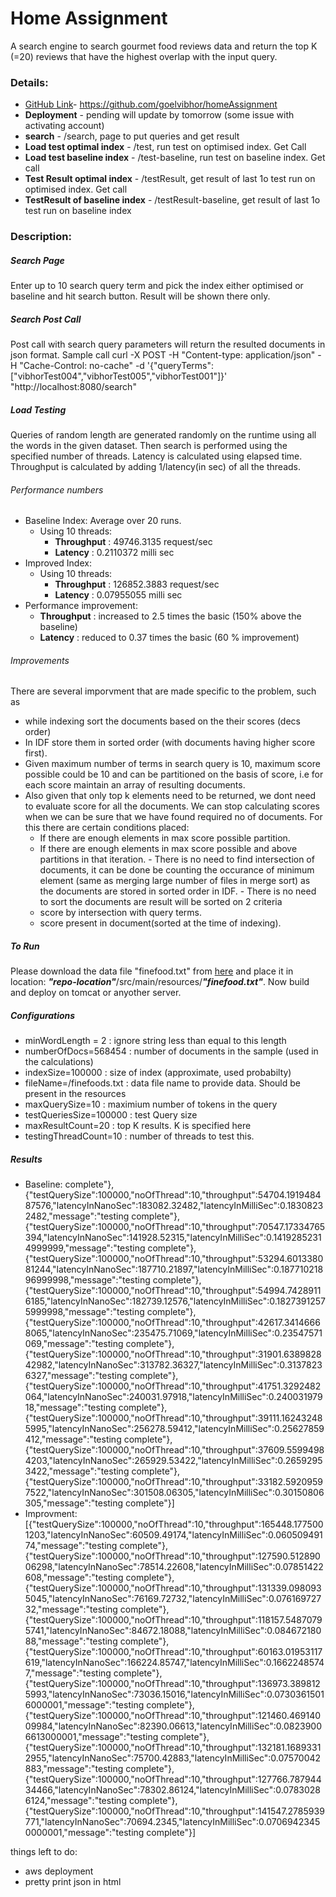 # Home Assignment
 A search engine to search gourmet food reviews data and return the top K (=20) reviews that have the highest overlap with the input query.

### Details:
  - [GitHub Link](https://github.com/goelvibhor/homeAssignment)- https://github.com/goelvibhor/homeAssignment
  - **Deployment** - pending will update by tomorrow (some issue with activating account)
  - **search** - <baseUrl>/search,  page to put queries and get result
  - **Load test optimal index** - <baseUrl>/test, run test on optimised index. Get Call
  - **Load test baseline index** - <baseUrl>/test-baseline, run test on baseline index. Get call
  - **Test Result optimal index** - <baseUrl>/testResult, get result of last 1o test run on optimised index. Get call
  - **TestResult of baseline index** -  <baseUrl>/testResult-baseline, get result of last 1o test run on baseline index
  
### Description:

##### Search Page
Enter up to 10 search query term and pick the index either optimised or baseline and hit search button. Result will be shown there only.

##### Search Post Call
Post call with search query parameters will return the resulted documents in json format. Sample call
curl -X POST -H "Content-type: application/json" -H "Cache-Control: no-cache" -d '{"queryTerms":["vibhorTest004","vibhorTest005","vibhorTest001"]}' "http://localhost:8080/search"

##### Load Testing 
   Queries of random length are generated randomly on the runtime using all the words in the given dataset. Then search is performed using the specified number of threads. Latency is calculated using elapsed time. Throughput is calculated by adding 1/latency(in sec) of all the threads.

###### Performance numbers
 - Baseline Index: Average over 20 runs. 
    - Using 10 threads: 
        - **Throughput** : 49746.3135 request/sec
        - **Latency** : 0.2110372 milli sec
 - Improved Index: 
    - Using 10 threads: 
        - **Throughput** : 126852.3883 request/sec
        - **Latency** : 0.07955055 milli sec
 - Performance improvement:
     - **Throughput** : increased to 2.5 times the basic (150% above the baseline)
     - **Latency** : reduced to 0.37 times the basic (60 % improvement)


###### Improvements
There are several imporvment that are made specific to the problem, such as
   - while indexing sort the documents based on the their scores (decs order)
   - In IDF store them in sorted order (with documents having higher score first).
   - Given maximum number of terms in search query is 10, maximum score possible could be 10 and can be partitioned on the basis of score, i.e for each score maintain an array of resulting documents.
   - Also given that only top k elements need to be returned, we dont need to evaluate score for all the documents. We can stop calculating scores when we can be sure that we have found required no of documents. For this there are certain conditions placed:
        - If there are enough elements in max score possible partition.
        - If there are enough elements in max score possible and above partitions in that iteration.
    - There is no need to find intersection of documents, it can be done be counting the occurance of minimum element (same as merging large number of files in merge sort) as the documents are stored in sorted order in IDF.
    - There is no need to sort the documents are result will be sorted on 2 criteria
        - score by intersection with query terms.
        - score present in document(sorted at the time of indexing).


##### To Run
Please download the data file "finefood.txt" from [here](https://drive.google.com/file/d/0B8_VSW2-5XmpSTNlZXV4cVdLRUE/view) and place it in location: ***"repo-location"***/src/main/resources/***"finefood.txt"***. Now build and deploy on tomcat or anyother server.
##### Configurations
 - minWordLength = 2 : ignore string less than equal to this length
 - numberOfDocs=568454 : number of documents in the sample (used in the calculations)
 - indexSize=100000 : size of index (approximate, used probabilty)
 - fileName=/finefoods.txt : data file name to provide data. Should be present in the resources 
 - maxQuerySize=10 : maximium number of tokens in the query
 - testQueriesSize=100000 : test Query size
 - maxResultCount=20 : top K results. K is specified here
 - testingThreadCount=10 : number of threads to test this.

##### Results
 - Baseline: complete"},{"testQuerySize":100000,"noOfThread":10,"throughput":54704.191948487576,"latencyInNanoSec":183082.32482,"latencyInMilliSec":0.18308232482,"message":"testing complete"},{"testQuerySize":100000,"noOfThread":10,"throughput":70547.17334765394,"latencyInNanoSec":141928.52315,"latencyInMilliSec":0.14192852314999999,"message":"testing complete"},{"testQuerySize":100000,"noOfThread":10,"throughput":53294.601338081244,"latencyInNanoSec":187710.21897,"latencyInMilliSec":0.18771021896999998,"message":"testing complete"},{"testQuerySize":100000,"noOfThread":10,"throughput":54994.74289116185,"latencyInNanoSec":182739.12576,"latencyInMilliSec":0.18273912575999998,"message":"testing complete"},{"testQuerySize":100000,"noOfThread":10,"throughput":42617.34146668065,"latencyInNanoSec":235475.71069,"latencyInMilliSec":0.23547571069,"message":"testing complete"},{"testQuerySize":100000,"noOfThread":10,"throughput":31901.638982842982,"latencyInNanoSec":313782.36327,"latencyInMilliSec":0.31378236327,"message":"testing complete"},{"testQuerySize":100000,"noOfThread":10,"throughput":41751.3292482064,"latencyInNanoSec":240031.97918,"latencyInMilliSec":0.24003197918,"message":"testing complete"},{"testQuerySize":100000,"noOfThread":10,"throughput":39111.162432485995,"latencyInNanoSec":256278.59412,"latencyInMilliSec":0.25627859412,"message":"testing complete"},{"testQuerySize":100000,"noOfThread":10,"throughput":37609.55994984203,"latencyInNanoSec":265929.53422,"latencyInMilliSec":0.26592953422,"message":"testing complete"},{"testQuerySize":100000,"noOfThread":10,"throughput":33182.59209597522,"latencyInNanoSec":301508.06305,"latencyInMilliSec":0.30150806305,"message":"testing complete"}]
 - Improvment:[{"testQuerySize":100000,"noOfThread":10,"throughput":165448.1775001203,"latencyInNanoSec":60509.49174,"latencyInMilliSec":0.06050949174,"message":"testing complete"},{"testQuerySize":100000,"noOfThread":10,"throughput":127590.51289006298,"latencyInNanoSec":78514.22608,"latencyInMilliSec":0.07851422608,"message":"testing complete"},{"testQuerySize":100000,"noOfThread":10,"throughput":131339.0980935045,"latencyInNanoSec":76169.72732,"latencyInMilliSec":0.07616972732,"message":"testing complete"},{"testQuerySize":100000,"noOfThread":10,"throughput":118157.54870795741,"latencyInNanoSec":84672.18088,"latencyInMilliSec":0.08467218088,"message":"testing complete"},{"testQuerySize":100000,"noOfThread":10,"throughput":60163.01953117619,"latencyInNanoSec":166224.85747,"latencyInMilliSec":0.16622485747,"message":"testing complete"},{"testQuerySize":100000,"noOfThread":10,"throughput":136973.3898125993,"latencyInNanoSec":73036.15016,"latencyInMilliSec":0.07303615016000001,"message":"testing complete"},{"testQuerySize":100000,"noOfThread":10,"throughput":121460.46914009984,"latencyInNanoSec":82390.06613,"latencyInMilliSec":0.08239006613000001,"message":"testing complete"},{"testQuerySize":100000,"noOfThread":10,"throughput":132181.16893312955,"latencyInNanoSec":75700.42883,"latencyInMilliSec":0.07570042883,"message":"testing complete"},{"testQuerySize":100000,"noOfThread":10,"throughput":127766.78794434466,"latencyInNanoSec":78302.86124,"latencyInMilliSec":0.07830286124,"message":"testing complete"},{"testQuerySize":100000,"noOfThread":10,"throughput":141547.2785939771,"latencyInNanoSec":70694.2345,"latencyInMilliSec":0.07069423450000001,"message":"testing complete"}]


things left to do:
   - aws deployment
   - pretty print json in html
 
